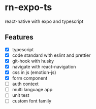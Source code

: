 # rn-expo-ts

react-native with expo and typescript

## Features
- [x] typescript
- [x] code standard with eslint and prettier
- [x] git-hook with husky
- [x] navigate with react-navigation
- [x] css in js (emotion-js)
- [x] form component
- [ ] auth context
- [ ] multi language app
- [ ] unit test
- [ ] custom font family
